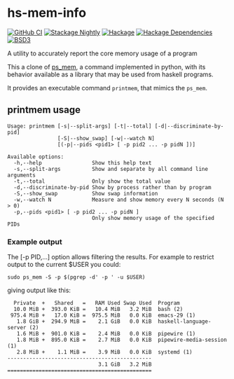 # hs-mem-info

[![GitHub CI](https://github.com/adetokunbo/hs-mem-info/actions/workflows/nix-ci.yml/badge.svg)](https://github.com/adetokunbo/hs-mem-info/actions)
[![Stackage Nightly](http://stackage.org/package/hs-mem-info/badge/nightly)](http://stackage.org/nightly/package/hs-mem-info)
[![Hackage][hackage-badge]][hackage]
[![Hackage Dependencies][hackage-deps-badge]][hackage-deps]
[![BSD3](https://img.shields.io/badge/license-BSD3-green.svg?dummy)](https://github.com/adetokunbo/hs-mem-info/blob/master/LICENSE)

A utility to accurately report the core memory usage of a program

This a clone of [ps_mem], a command implemented in python, with its behavior
available as a library that may be used from haskell programs.

It provides an executable command `printmem`, that mimics the `ps_mem`.

## printmem usage

```
Usage: printmem [-s|--split-args] [-t|--total] [-d|--discriminate-by-pid]
                [-S|--show_swap] [-w|--watch N]
                [(-p|--pids <pid1> [ -p pid2 ... -p pidN ])]

Available options:
  -h,--help                Show this help text
  -s,--split-args          Show and separate by all command line arguments
  -t,--total               Only show the total value
  -d,--discriminate-by-pid Show by process rather than by program
  -S,--show_swap           Show swap information
  -w,--watch N             Measure and show memory every N seconds (N > 0)
  -p,--pids <pid1> [ -p pid2 ... -p pidN ]
                           Only show memory usage of the specified PIDs
```

### Example output

The [-p PID,...] option allows filtering the results.
For example to restrict output to the current $USER you could:

```
sudo ps_mem -S -p $(pgrep -d' -p ' -u $USER)
```

giving output like this:

```
  Private  +   Shared   =   RAM Used Swap Used  Program
  10.0 MiB +  393.0 KiB =   10.4 MiB   3.2 MiB  bash (2)
 975.4 MiB +   17.0 KiB =  975.5 MiB   0.0 KiB  emacs-29 (1)
   1.8 GiB +  294.9 MiB =    2.1 GiB   0.0 KiB  haskell-language-server (2)
   1.6 MiB +  901.0 KiB =    2.4 MiB   0.0 KiB  pipewire (1)
   1.8 MiB +  895.0 KiB =    2.7 MiB   0.0 KiB  pipewire-media-session (1)
   2.8 MiB +    1.1 MiB =    3.9 MiB   0.0 KiB  systemd (1)
----------------------------------------------
                             3.1 GiB   3.2 MiB
==============================================

```


[hackage-deps-badge]: <https://img.shields.io/hackage-deps/v/hs-mem-info.svg>
[hackage-deps]:       <http://packdeps.haskellers.com/feed?needle=hs-mem-info>
[hackage-badge]:      <https://img.shields.io/hackage/v/hs-mem-info.svg>
[hackage]:            <https://hackage.haskell.org/package/hs-mem-info>
[ps_mem]:             <https://github.com/pixelb/ps_mem/blob/master/README.md>
